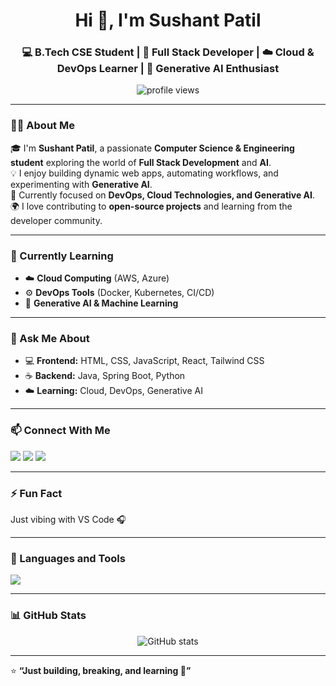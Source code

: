 <h1 align="center">Hi 👋, I'm Sushant Patil</h1>
<h3 align="center">💻 B.Tech CSE Student | 🌱 Full Stack Developer | ☁️ Cloud & DevOps Learner | 🤖 Generative AI Enthusiast</h3>

<p align="center">
  <img src="https://komarev.com/ghpvc/?username=sushantpatil-tech&label=Profile%20Views&color=0e75b6&style=flat" alt="profile views" /> 
</p>

---

### 🧑‍💻 About Me
🎓 I'm **Sushant Patil**, a passionate **Computer Science & Engineering student** exploring the world of **Full Stack Development** and **AI**.  
💡 I enjoy building dynamic web apps, automating workflows, and experimenting with **Generative AI**.  
🚀 Currently focused on **DevOps, Cloud Technologies, and Generative AI**.  
🌍 I love contributing to **open-source projects** and learning from the developer community.

---

### 🌱 Currently Learning
- ☁️ **Cloud Computing** (AWS, Azure)  
- ⚙️ **DevOps Tools** (Docker, Kubernetes, CI/CD)  
- 🤖 **Generative AI & Machine Learning**

---

### 💬 Ask Me About
- 💻 **Frontend:** HTML, CSS, JavaScript, React, Tailwind CSS  
- ☕ **Backend:** Java, Spring Boot, Python  
- ☁️ **Learning:** Cloud, DevOps, Generative AI  

---

### 📫 Connect With Me
<p align="left">
  <a href="mailto:er.sushantspatil27@gmail.com"><img src="https://img.shields.io/badge/Gmail-D14836?style=for-the-badge&logo=gmail&logoColor=white"></a>
  <a href="https://linkedin.com/in/sushant-patil-08b1ba282" target="blank"><img src="https://img.shields.io/badge/LinkedIn-0077B5?style=for-the-badge&logo=linkedin&logoColor=white"></a>
  <a href="https://github.com/sushantpatil-tech" target="blank"><img src="https://img.shields.io/badge/GitHub-100000?style=for-the-badge&logo=github&logoColor=white"></a>
</p>

---

### ⚡ Fun Fact
Just vibing with VS Code 🎧

---

### 🧰 Languages and Tools
<p align="left">
  <img src="https://skillicons.dev/icons?i=html,css,js,react,tailwind,java,spring,python" />
</p>

---

### 📊 GitHub Stats
<p align="center">
  <img src="https://github-readme-stats.vercel.app/api?username=sushantpatil-tech&show_icons=true&theme=tokyonight" alt="GitHub stats" />
</p>

---

⭐ **“Just building, breaking, and learning 🚀”**
